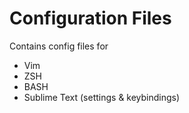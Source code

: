 # Configuration Files
Contains config files for 
- Vim
- ZSH
- BASH
- Sublime Text (settings & keybindings)

